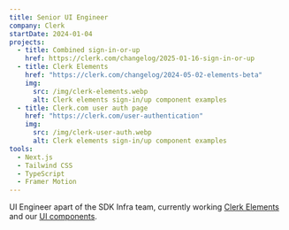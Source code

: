 ```yaml
---
title: Senior UI Engineer
company: Clerk
startDate: 2024-01-04
projects:
  - title: Combined sign-in-or-up
    href: https://clerk.com/changelog/2025-01-16-sign-in-or-up
  - title: Clerk Elements
    href: "https://clerk.com/changelog/2024-05-02-elements-beta"
    img:
      src: /img/clerk-elements.webp
      alt: Clerk elements sign-in/up component examples
  - title: Clerk.com user auth page
    href: "https://clerk.com/user-authentication"
    img:
      src: /img/clerk-user-auth.webp
      alt: Clerk elements sign-in/up component examples
tools:
  - Next.js
  - Tailwind CSS
  - TypeScript
  - Framer Motion
---
```


UI Engineer apart of the SDK Infra team, currently working [Clerk Elements](https://clerk.com/docs/elements/overview) and our [UI components](https://clerk.com/docs/components/overview).

